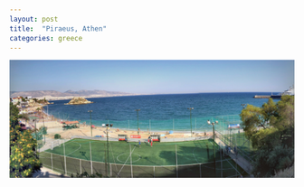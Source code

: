 ```yaml
---
layout: post
title:  "Piraeus, Athen"
categories: greece
---
```


<img src="./assets/images/piraeus-greece.jpg" alt="Piraeus, Athen" />
